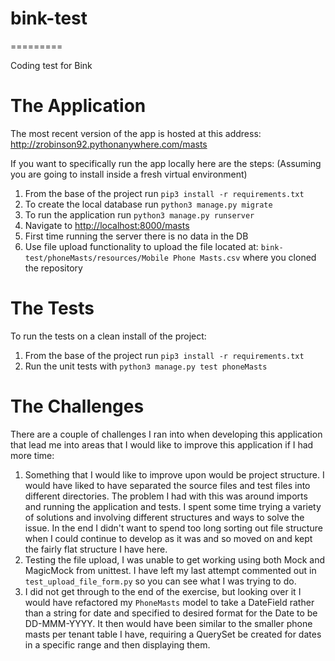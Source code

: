 # bink-test
=========

Coding test for Bink


# The Application

The most recent version of the app is hosted at this address: http://zrobinson92.pythonanywhere.com/masts

If you want to specifically run the app locally here are the steps:
(Assuming you are going to install inside a fresh virtual environment)
1. From the base of the project run `pip3 install -r requirements.txt`
2. To create the local database run `python3 manage.py migrate`
3. To run the application run `python3 manage.py runserver`
4. Navigate to [http://localhost:8000/masts](http://localhost:8000/masts)
5. First time running the server there is no data in the DB
6. Use file upload functionality to upload the file located at: `bink-test/phoneMasts/resources/Mobile Phone Masts.csv`
where you cloned the repository

# The Tests

To run the tests on a clean install of the project:
1. From the base of the project run `pip3 install -r requirements.txt`
2. Run the unit tests with `python3 manage.py test phoneMasts`

# The Challenges

There are a couple of challenges I ran into when developing this application that lead me into areas that I would like to improve this application if I had more time:
1. Something that I would like to improve upon would be project structure. I would have liked to have separated the source files and test files into different directories. The problem I had with this was around imports and running the application and tests. I spent some time trying a variety of solutions and involving different structures and ways to solve the issue. In the end I didn't want to spend too long sorting out file structure when I could continue to develop as it was and so moved on and kept the fairly flat structure I have here.
2. Testing the file upload, I was unable to get working using both Mock and MagicMock from unittest. I have left my last attempt commented out in `test_upload_file_form.py` so you can see what I was trying to do.
3. I did not get through to the end of the exercise, but looking over it I would have refactored my `PhoneMasts` model to take a DateField rather than a string for date and specified to desired format for the Date to be DD-MMM-YYYY. It then would have been similar to the smaller phone masts per tenant table I have, requiring a QuerySet be created for dates in a specific range and then displaying them.